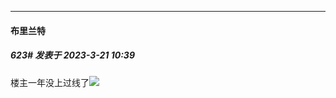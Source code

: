 
*****

####  布里兰特  
##### 623#       发表于 2023-3-21 10:39

楼主一年没上过线了<img src="https://static.saraba1st.com/image/smiley/face2017/001.png" referrerpolicy="no-referrer">

